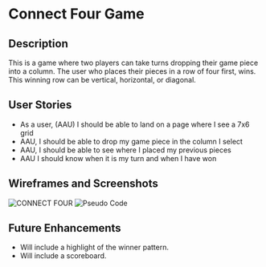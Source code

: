 # Connect Four Game

## Description
This is a game where two players can take turns dropping their game piece into a column. The user who places their pieces in a row of four first, wins. This winning row can be vertical, horizontal, or diagonal.

## User Stories
- As a user, (AAU) I should be able to land on a page where I see a 7x6 grid
- AAU, I should be able to drop my game piece in the column I select
- AAU, I should be able to see where I placed my previous pieces
- AAU I should know when it is my turn and when I have won

## Wireframes and Screenshots
![CONNECT FOUR]()
![Pseudo Code](https://i.imgur.com/KqFiPoE.jpg)


## Future Enhancements
- Will include a highlight of the winner pattern.
- Will include a scoreboard.